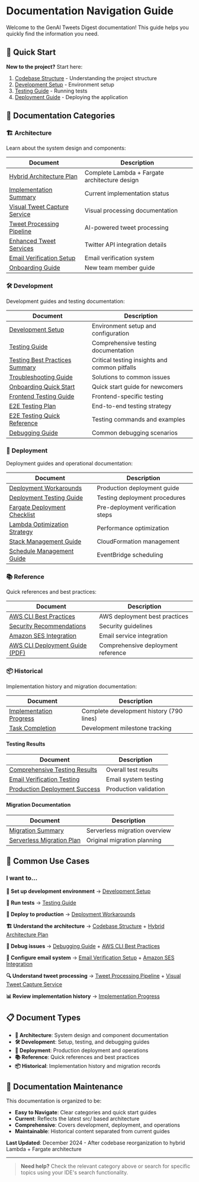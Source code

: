 # Documentation Navigation Guide

Welcome to the GenAI Tweets Digest documentation! This guide helps you quickly find the information you need.

## 🚀 Quick Start

**New to the project?** Start here:
1. [Codebase Structure](CODEBASE_STRUCTURE.md) - Understanding the project structure
2. [Development Setup](development/DEVELOPMENT_SETUP.md) - Environment setup
3. [Testing Guide](development/TESTING_GUIDE.md) - Running tests
4. [Deployment Guide](deployment/DEPLOYMENT_WORKAROUNDS.md) - Deploying the application

## 📂 Documentation Categories

### 🏗️ **Architecture**
Learn about the system design and components:

| Document | Description |
|----------|-------------|
| [Hybrid Architecture Plan](architecture/hybrid_architecture_plan.md) | Complete Lambda + Fargate architecture design |
| [Implementation Summary](architecture/implementation_summary.md) | Current implementation status |
| [Visual Tweet Capture Service](architecture/visual_tweet_capture_service.md) | Visual processing documentation |
| [Tweet Processing Pipeline](architecture/tweet_processing_pipeline.md) | AI-powered tweet processing |
| [Enhanced Tweet Services](architecture/ENHANCED_TWEET_SERVICES.md) | Twitter API integration details |
| [Email Verification Setup](architecture/EMAIL_VERIFICATION_SETUP.md) | Email verification system |
| [Onboarding Guide](architecture/ONBOARDING_GUIDE.md) | New team member guide |

### 🛠️ **Development**
Development guides and testing documentation:

| Document | Description |
|----------|-------------|
| [Development Setup](development/DEVELOPMENT_SETUP.md) | Environment setup and configuration |
| [Testing Guide](development/TESTING_GUIDE.md) | Comprehensive testing documentation |
| [Testing Best Practices Summary](development/TESTING_BEST_PRACTICES_SUMMARY.md) | Critical testing insights and common pitfalls |
| [Troubleshooting Guide](development/TROUBLESHOOTING_GUIDE.md) | Solutions to common issues |
| [Onboarding Quick Start](development/ONBOARDING_QUICK_START.md) | Quick start guide for newcomers |
| [Frontend Testing Guide](development/FRONTEND_TESTING_GUIDE.md) | Frontend-specific testing |
| [E2E Testing Plan](development/E2E_TESTING_PLAN.md) | End-to-end testing strategy |
| [E2E Testing Quick Reference](development/E2E_TESTING_QUICK_REFERENCE.md) | Testing commands and examples |
| [Debugging Guide](development/DEBUGGING_FAILED_TO_FETCH.md) | Common debugging scenarios |

### 🚀 **Deployment**
Deployment guides and operational documentation:

| Document | Description |
|----------|-------------|
| [Deployment Workarounds](deployment/DEPLOYMENT_WORKAROUNDS.md) | Production deployment guide |
| [Deployment Testing Guide](deployment/DEPLOYMENT_TESTING_GUIDE.md) | Testing deployment procedures |
| [Fargate Deployment Checklist](deployment/FARGATE_DEPLOYMENT_CHECKLIST.md) | Pre-deployment verification steps |
| [Lambda Optimization Strategy](deployment/LAMBDA_OPTIMIZATION_STRATEGY.md) | Performance optimization |
| [Stack Management Guide](deployment/STACK_MANAGEMENT_GUIDE.md) | CloudFormation management |
| [Schedule Management Guide](deployment/SCHEDULE_MANAGEMENT_GUIDE.md) | EventBridge scheduling |

### 📚 **Reference**
Quick references and best practices:

| Document | Description |
|----------|-------------|
| [AWS CLI Best Practices](reference/AWS_CLI_BEST_PRACTICES.md) | AWS deployment best practices |
| [Security Recommendations](reference/SECURITY_RECOMMENDATIONS.md) | Security guidelines |
| [Amazon SES Integration](reference/AMAZON_SES_INTEGRATION.md) | Email service integration |
| [AWS CLI Deployment Guide (PDF)](reference/AWS%20CLI%20Deployment%20Guide%20\(Next.js%20Frontend%20+%20Python%20Serverless%20Backend\).pdf) | Comprehensive deployment reference |

### 📦 **Historical**
Implementation history and migration documentation:

| Document | Description |
|----------|-------------|
| [Implementation Progress](historical/IMPLEMENTATION_PROGRESS.md) | Complete development history (790 lines) |
| [Task Completion](historical/task_completion.md) | Development milestone tracking |

#### **Testing Results**
| Document | Description |
|----------|-------------|
| [Comprehensive Testing Results](historical/testing_results/COMPREHENSIVE_TESTING_RESULTS.md) | Overall test results |
| [Email Verification Testing](historical/testing_results/EMAIL_VERIFICATION_TESTING_RESULTS.md) | Email system testing |
| [Production Deployment Success](historical/testing_results/PRODUCTION_DEPLOYMENT_SUCCESS.md) | Production validation |

#### **Migration Documentation** 
| Document | Description |
|----------|-------------|
| [Migration Summary](historical/migration/MIGRATION_SUMMARY.md) | Serverless migration overview |
| [Serverless Migration Plan](historical/migration/serverless-migration-plan.md) | Original migration planning |

## 🎯 Common Use Cases

### **I want to...**

**🔧 Set up development environment**
→ [Development Setup](development/DEVELOPMENT_SETUP.md)

**🧪 Run tests**
→ [Testing Guide](development/TESTING_GUIDE.md)

**🚀 Deploy to production**
→ [Deployment Workarounds](deployment/DEPLOYMENT_WORKAROUNDS.md)

**🏗️ Understand the architecture** 
→ [Codebase Structure](CODEBASE_STRUCTURE.md) + [Hybrid Architecture Plan](architecture/hybrid_architecture_plan.md)

**🐛 Debug issues**
→ [Debugging Guide](development/DEBUGGING_FAILED_TO_FETCH.md) + [AWS CLI Best Practices](reference/AWS_CLI_BEST_PRACTICES.md)

**📧 Configure email system**
→ [Email Verification Setup](architecture/EMAIL_VERIFICATION_SETUP.md) + [Amazon SES Integration](reference/AMAZON_SES_INTEGRATION.md)

**🔍 Understand tweet processing**
→ [Tweet Processing Pipeline](architecture/tweet_processing_pipeline.md) + [Visual Tweet Capture Service](architecture/visual_tweet_capture_service.md)

**📊 Review implementation history**
→ [Implementation Progress](historical/IMPLEMENTATION_PROGRESS.md)

## 📋 Document Types

- **📖 Architecture**: System design and component documentation
- **🛠️ Development**: Setup, testing, and debugging guides  
- **🚀 Deployment**: Production deployment and operations
- **📚 Reference**: Quick references and best practices
- **📦 Historical**: Implementation history and migration records

## 🔄 Documentation Maintenance

This documentation is organized to be:
- **Easy to Navigate**: Clear categories and quick start guides
- **Current**: Reflects the latest src/ based architecture
- **Comprehensive**: Covers development, deployment, and operations
- **Maintainable**: Historical content separated from current guides

**Last Updated**: December 2024 - After codebase reorganization to hybrid Lambda + Fargate architecture

---

> **Need help?** Check the relevant category above or search for specific topics using your IDE's search functionality. 